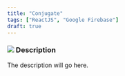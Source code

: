 ```yaml
---
title: "Conjugate"
tags: ["ReactJS", "Google Firebase"]
draft: true
---
```


### ![](/images/icons/Description.svg) Description
The description will go here.